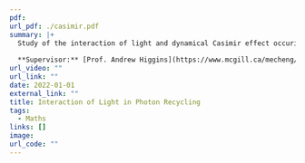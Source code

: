 ```yaml
---
pdf: 
url_pdf: ./casimir.pdf
summary: |+
  Study of the interaction of light and dynamical Casimir effect occuring in photon recycling via scalar quantum field theory. We compute quantum corrections via loop diagrams using a spatially dependent interaction vertex and relativistically moving boundary conditions for the mirrors.
  
  **Supervisor:** [Prof. Andrew Higgins](https://www.mcgill.ca/mecheng/people/staff/andrewhiggins)
url_video: ""
url_link: ""
date: 2022-01-01
external_link: ""
title: Interaction of Light in Photon Recycling
tags:
  - Maths
links: []
image: 
url_code: ""
---
```

